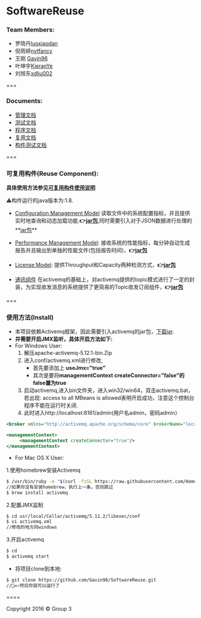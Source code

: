 # SoftwareReuse

### Team Members:

- 罗晓丹[luoxiaodan](https://github.com/luoxiaodan)
- 倪雨婷[nytfancy](https://github.com/nytfancy)
- 王刚 [Gavin96](https://github.com/Gavin96)
- 叶坤宇[KieranYe](https://github.com/KieranYe)
- 刘旭东[xdliu002](https://github.com/xdliu002)

===

### Documents:

- [管理文档](https://github.com/Gavin96/SoftwareReuse/blob/master/Document/%E7%AE%A1%E7%90%86%E6%96%87%E6%A1%A3.pdf)
- [测试文档](https://github.com/Gavin96/SoftwareReuse/blob/master/Document/%E6%B5%8B%E8%AF%95%E6%96%87%E6%A1%A3.pdf)
- [程序文档](https://github.com/Gavin96/SoftwareReuse/blob/master/Document/%E7%A8%8B%E5%BA%8F%E6%96%87%E6%A1%A3.pdf)
- [复用文档](https://github.com/Gavin96/SoftwareReuse/blob/master/Document%2F%E5%A4%8D%E7%94%A8%E6%96%87%E6%A1%A3.pdf)
- [构件测试文档](https://github.com/Gavin96/SoftwareReuse/blob/master/Document%2F%E6%9E%84%E4%BB%B6%E6%B5%8B%E8%AF%95%E6%96%87%E6%A1%A3.pdf)

===

### 可复用构件(Reuse Component):

**具体使用方法参见[可复用构件使用说明](https://github.com/Gavin96/SoftwareReuse/blob/master/%E5%A4%8D%E7%94%A8%E6%9E%84%E4%BB%B6/%E5%8F%AF%E5%A4%8D%E7%94%A8%E6%9E%84%E4%BB%B6%E5%8F%8A%E5%85%B6%E4%BD%BF%E7%94%A8%E8%AF%B4%E6%98%8E.md)**

⚠️构件运行的java版本为:1.8.

- [Configuration Management Model](https://github.com/Gavin96/SoftwareReuse/blob/master/%E5%A4%8D%E7%94%A8%E6%9E%84%E4%BB%B6%2FConfigurationManager%2Fsrc%2FConfiguration%2FConfiguration.java)
读取文件中的系统配置指标，并且提供实时地查询和动态加载功能.**👉[jar包](https://github.com/Gavin96/SoftwareReuse/blob/master/Jar%2FCM%2FConfiguration.jar?raw=true)**,同时需要引入对于JSON数据进行处理的**[jar包](https://github.com/Gavin96/SoftwareReuse/tree/master/Jar/CM/JSON)**


- [Performance Management Model](https://github.com/Gavin96/SoftwareReuse/blob/master/%E5%A4%8D%E7%94%A8%E6%9E%84%E4%BB%B6%2FPerformanceManager%2Fsrc%2Fcom%2FHaroldLIU%2FPerformanceManager.java):
接收系统的性能指标，每分钟自动生成报告并且输出到单独的性能文件(包括报告时间)，**👉[jar包](https://github.com/Gavin96/SoftwareReuse/blob/master/Jar%2FPM%2FPerformanceManager.jar?raw=true)**

- [License Model](https://github.com/Gavin96/SoftwareReuse/blob/master/%E5%A4%8D%E7%94%A8%E6%9E%84%E4%BB%B6%2FLicenseManager%2Fsrc%2Fcom%2FHaroldLIU%2FLicenseManager.java):
提供Throughput和Capacity两种检测方式，**👉[jar包](https://github.com/Gavin96/SoftwareReuse/blob/master/Jar%2FLicense%2FLicenseManager.jar?raw=true)**

- [通讯组件](https://github.com/Gavin96/SoftwareReuse/blob/master/%E5%A4%8D%E7%94%A8%E6%9E%84%E4%BB%B6%2FTopic%2Fcom%2FTopicLuo%2FMySubscriber.java)
在activemq的基础上，对activemq提供的topic模式进行了一定的封装，为实现收发消息的系统提供了更简易的Topic收发订阅组件，**👉[jar包](https://github.com/Gavin96/SoftwareReuse/blob/master/Jar%2FTopic.jar?raw=true)**

===


### 使用方法(Install)
- 本项目依赖Activemq框架，因此需要引入activemq的jar包，[下载jar](http://www.apache.org/dyn/closer.cgi?path=/activemq/5.13.2/apache-activemq-5.13.2-bin.zip).
- **并需要开启JMX监听，具体开启方法如下:**
- For Windows User:
  1. 解压apache-activemq-5.12.1-bin.Zip
  2. 进入conf/activemq.xml进行修改,
      - 首先要添加上 **useJmx="true"**
      - 其次是要将**managementContext createConnector="false"的false置为true**
  3. 启动activemq,进入bin文件夹，进入win32/win64，双击activemq.bat，若出现: access to all MBeans is allowed表明开启成功，注意这个控制台程序不能在运行时关闭.
  4. 此时进入http://localhost:8161/admin(用户名admin，密码admin）
```xml
<broker xmlns="http://activemq.apache.org/schema/core" brokerName="localhost" useJmx="true" dataDirectory="${activemq.data}">

<managementContext>
     <managementContext createConnector="true"/>
</managementContext>

```
- For Mac OS X User:
 
1.使用homebrew安装Activemq
  
```bash
$ /usr/bin/ruby -e "$(curl -fsSL https://raw.githubusercontent.com/Homebrew/install/master/install)" 
//如果你没有安装homebrew，执行上一条，否则跳过
$ brew install activemq
```
  2.配置JMX监制
```bash
$ cd usr/local/Cellar/activemq/5.11.2/libexec/conf
$ vi activemq.xml
//修改的地方同windows
```
  3.开启activemq
```bash
$ cd 
$ activemq start 
```

- 将项目clone到本地:
```bash 
$ git clone https://github.com/Gavin96/SoftwareReuse.git
//🍺=>然后你就可以运行了
```

====

Copyright 2016 &copy;  Group 3
